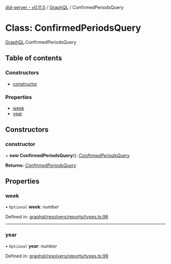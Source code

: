 [did-server - v0.11.5](../README.md) / [GraphQL](../modules/graphql.md) / ConfirmedPeriodsQuery

# Class: ConfirmedPeriodsQuery

[GraphQL](../modules/graphql.md).ConfirmedPeriodsQuery

## Table of contents

### Constructors

- [constructor](graphql.confirmedperiodsquery.md#constructor)

### Properties

- [week](graphql.confirmedperiodsquery.md#week)
- [year](graphql.confirmedperiodsquery.md#year)

## Constructors

### constructor

\+ **new ConfirmedPeriodsQuery**(): [*ConfirmedPeriodsQuery*](graphql.confirmedperiodsquery.md)

**Returns:** [*ConfirmedPeriodsQuery*](graphql.confirmedperiodsquery.md)

## Properties

### week

• `Optional` **week**: *number*

Defined in: [graphql/resolvers/reports/types.ts:96](https://github.com/Puzzlepart/did/blob/dev/server/graphql/resolvers/reports/types.ts#L96)

___

### year

• `Optional` **year**: *number*

Defined in: [graphql/resolvers/reports/types.ts:99](https://github.com/Puzzlepart/did/blob/dev/server/graphql/resolvers/reports/types.ts#L99)
